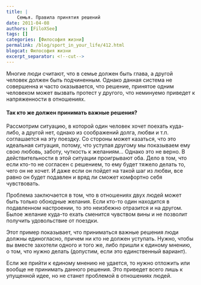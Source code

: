 ```yaml
---
title: |
    Семья. Правила принятия решений
date: 2011-04-08
authors: [FiloXSee]
tags: []
categories: [Философия жизни]
permalink: /blog/sport_in_your_life/412.html
blogcat: Философия жизни
excerpt_separator: <!--cut-->
---
```


Многие люди считают, что в семье должен быть глава, а другой человек должен быть подчиненным. Однако данная система не совершенна и часто оказывается, что решение, принятое  одним человеком может вызвать протест у другого, что неминуемо приведет к напряженности в отношениях.

#### Так кто же должен принимать важные решения?


<!--cut-->

Рассмотрим ситуацию, в которой один человек хочет поехать куда-либо, а другой нет, однако из соображений долга, любви и т.п. соглашается на эту поездку. Со стороны может казаться, что это идеальная ситуация, потому, что уступая другому мы показываем ему свою любовь, заботу, чуткость к желаниям... Однако это не верно. В действительности в этой ситуации проигрывают оба. Дело в том, что если кто-то не согласен с решением, то ему будет тяжело делать то, чего он не хочет. И даже если он пойдет на такой шаг из любви, все равно он будет подавлен и вряд ли сможет комфортно себя чувствовать.

Проблема заключается в том, что в отношениях двух людей может быть только обоюдные желания. Если кто-то один находится в подавленном настроении, то это неизбежно отразится и на другом. Былое желание куда-то ехать сменится чувством вины и не позволит получить удовольствие от поездки.

Этот пример показывает, что приниматься важные решения люди должны единогласно, причем ни кто не должен уступать. Нужно, чтобы вы вместе захотели одного и того же, либо пришли к единому мнению, о том, что нужно делать (допустим, если это единственный вариант).

Если же прийти к единому мнению не удается, то нужно отложить или вообще не принимать данного решения. Это приведет всего лишь к упущенной идее, но не станет проблемой в отношениях людей.
